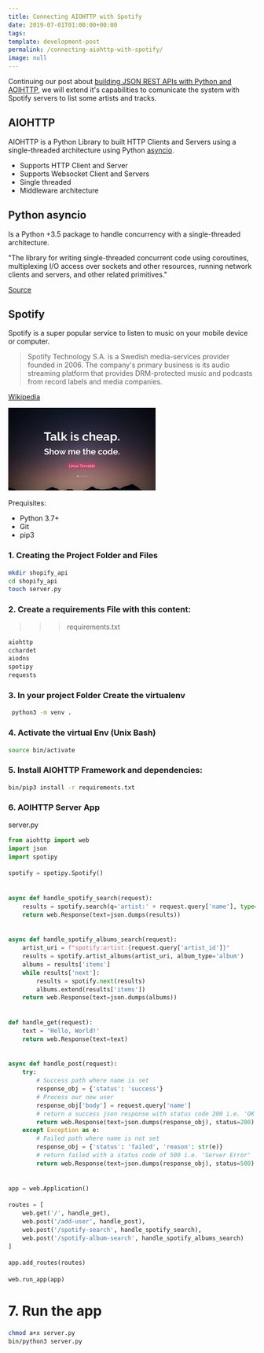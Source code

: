 ```yaml
---
title: Connecting AIOHTTP with Spotify
date: 2019-07-01T01:00:00+00:00
tags:
template: development-post
permalink: /connecting-aiohttp-with-spotify/
image: null
---
```


Continuing our post about [building JSON REST APIs with Python and AOIHTTP](https://cobuildlab.com/development-blog/my-first-json-rest-api-with-aiohttp/), we will extend it's capabilities to comunicate the system with Spotify servers to list some artists and tracks.

## AIOHTTP

AIOHTTP is a Python Library to built HTTP Clients and Servers using a single-threaded architecture using Python [asyncio](https://aiohttp.readthedocs.io/en/stable/glossary.html#term-asyncio).

- Supports HTTP Client and Server
- Supports Websocket Client and Servers
- Single threaded
- Middleware architecture


## Python asyncio

Is a Python +3.5 package to handle concurrency with a single-threaded architecture.

"The library for writing single-threaded concurrent code using coroutines, multiplexing I/O access over sockets and other resources, running network clients and servers, and other related primitives."

[Source](https://aiohttp.readthedocs.io/en/stable/glossary.html#term-asyncio)


## Spotify

Spotify is a super popular service to listen to music on your mobile device or computer.

> Spotify Technology S.A. is a Swedish media-services provider founded in 2006. The company's primary business is its audio streaming platform that provides DRM-protected music and podcasts from record labels and media companies.

[Wikipedia](https://en.wikipedia.org/wiki/Spotify)

![Show me the code](./media/show-me-the-code.jpeg)

Prequisites:

- Python 3.7+
- Git
- pip3


### 1. Creating the Project Folder and Files

```sh
mkdir shopify_api
cd shopify_api
touch server.py
```

### 2. Create a requirements File with this content:

>>> requirements.txt
```bash
aiohttp
cchardet
aiodns
spotipy
requests
```

### 3. In your project Folder Create the virtualenv

```bash
 python3 -m venv .
 ```

 ### 4. Activate the virtual Env (Unix Bash)

 ```bash
 source bin/activate
 ```

### 5. Install AIOHTTP Framework and dependencies:

```bash
bin/pip3 install -r requirements.txt
```

### 6. AOIHTTP Server App

server.py

```python
from aiohttp import web
import json
import spotipy

spotify = spotipy.Spotify()


async def handle_spotify_search(request):
    results = spotify.search(q='artist:' + request.query['name'], type='artist')
    return web.Response(text=json.dumps(results))


async def handle_spotify_albums_search(request):
    artist_uri = f"spotify:artist:{request.query['artist_id']}"
    results = spotify.artist_albums(artist_uri, album_type='album')
    albums = results['items']
    while results['next']:
        results = spotify.next(results)
        albums.extend(results['items'])
    return web.Response(text=json.dumps(albums))


def handle_get(request):
    text = 'Hello, World!'
    return web.Response(text=text)


async def handle_post(request):
    try:
        # Success path where name is set
        response_obj = {'status': 'success'}
        # Process our new user
        response_obj['body'] = request.query['name']
        # return a success json response with status code 200 i.e. 'OK'
        return web.Response(text=json.dumps(response_obj), status=200)
    except Exception as e:
        # Failed path where name is not set
        response_obj = {'status': 'failed', 'reason': str(e)}
        # return failed with a status code of 500 i.e. 'Server Error'
        return web.Response(text=json.dumps(response_obj), status=500)


app = web.Application()

routes = [
    web.get('/', handle_get),
    web.post('/add-user', handle_post),
    web.post('/spotify-search', handle_spotify_search),
    web.post('/spotify-album-search', handle_spotify_albums_search)
]

app.add_routes(routes)

web.run_app(app)

```


# 7. Run the app

```sh
chmod a+x server.py
bin/python3 server.py
```
